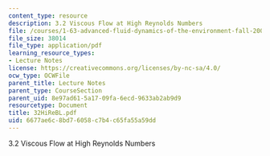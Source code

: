```yaml
---
content_type: resource
description: 3.2 Viscous Flow at High Reynolds Numbers
file: /courses/1-63-advanced-fluid-dynamics-of-the-environment-fall-2002/6677ae6c8bd76058c7b4c65fa55a59dd_32HiReBL.pdf
file_size: 38014
file_type: application/pdf
learning_resource_types:
- Lecture Notes
license: https://creativecommons.org/licenses/by-nc-sa/4.0/
ocw_type: OCWFile
parent_title: Lecture Notes
parent_type: CourseSection
parent_uid: 8e97ad61-5a17-09fa-6ecd-9633ab2ab9d9
resourcetype: Document
title: 32HiReBL.pdf
uid: 6677ae6c-8bd7-6058-c7b4-c65fa55a59dd
---
```

3.2 Viscous Flow at High Reynolds Numbers